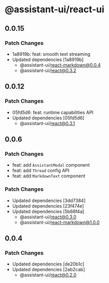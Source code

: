 # @assistant-ui/react-ui

## 0.0.15

### Patch Changes

- 1a8919b: feat: smooth text streaming
- Updated dependencies [1a8919b]
  - @assistant-ui/react-markdown@0.0.4
  - @assistant-ui/react@0.3.2

## 0.0.12

### Patch Changes

- 05fd5d6: feat: runtime capabilities API
- Updated dependencies [05fd5d6]
  - @assistant-ui/react@0.3.1

## 0.0.6

### Patch Changes

- feat: add `AssistantModal` component
- feat: add `Thread` config API
- feat: add `MarkdownText` component

### Patch Changes

- Updated dependencies [3dd7384]
- Updated dependencies [23f474e]
- Updated dependencies [5b68f4a]
  - @assistant-ui/react@0.3.0
  - @assistant-ui/react-markdown@1.0.0

## 0.0.4

### Patch Changes

- Updated dependencies [de20b1c]
- Updated dependencies [2ab2cab]
  - @assistant-ui/react@0.2.0
